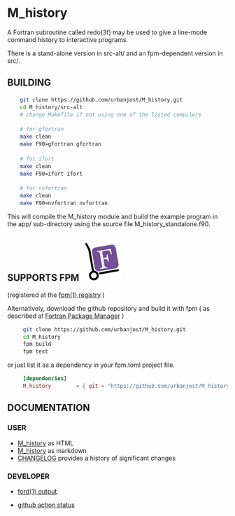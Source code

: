 # M_history

A Fortran subroutine called redo(3f) may be used to give a line-mode
command history to interactive programs.

There is a stand-alone version in src-alt/ and an fpm-dependent version
in src/.

## BUILDING

```bash
    git clone https://github.com/urbanjost/M_history.git
    cd M_history/src-alt
    # change Makefile if not using one of the listed compilers
     
    # for gfortran
    make clean
    make F90=gfortran gfortran
     
    # for ifort
    make clean
    make F90=ifort ifort

    # for nvfortran
    make clean
    make F90=nvfortran nvfortran
```

This will compile the M_history module and build the example program 
in the app/ sub-directory using the source file M_history_standalone.f90.

## SUPPORTS FPM ![fpm](docs/images/fpm_logo.gif)
(registered at the [fpm(1) registry](https://github.com/fortran-lang/fpm-registry) )

Alternatively, download the github repository and build it with 
fpm ( as described at [Fortran Package Manager](https://github.com/fortran-lang/fpm) )

```bash
     git clone https://github.com/urbanjost/M_history.git
     cd M_history
     fpm build
     fpm test
```

or just list it as a dependency in your fpm.toml project file.

```toml
     [dependencies]
     M_history        = { git = "https://github.com/urbanjost/M_history.git" }
```

## DOCUMENTATION

### USER  
  + [M_history](https://urbanjost.github.io/M_history/M_history.html) as HTML
  + [M_history](md/redo.3.md) as markdown
  + [CHANGELOG](docs/CHANGELOG.md) provides a history of significant changes

### DEVELOPER
   + [ford(1) output](https://urbanjost.github.io/M_uuid/fpm-ford/index.html).
<!--
   + [doxygen(1) output](https://urbanjost.github.io/M_uuid/doxygen_out/html/index.html).
-->
   + [github action status](docs/STATUS.md) 

